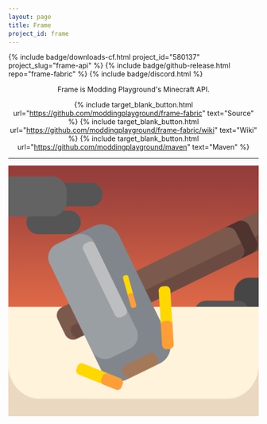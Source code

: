 ```yaml
---
layout: page
title: Frame
project_id: frame
---
```


<p>
  {% include badge/downloads-cf.html project_id="580137" project_slug="frame-api" %}
  {% include badge/github-release.html repo="frame-fabric" %}
  {% include badge/discord.html %}
</p>

<center>
  <p>Frame is Modding Playground's Minecraft API.</p>

  {% include target_blank_button.html url="https://github.com/moddingplayground/frame-fabric" text="Source" %}
  {% include target_blank_button.html url="https://github.com/moddingplayground/frame-fabric/wiki" text="Wiki" %}
  {% include target_blank_button.html url="https://github.com/moddingplayground/maven" text="Maven" %}

  <hr>
  <img src="/assets/img/projects/frame/icon.png">
</center>
